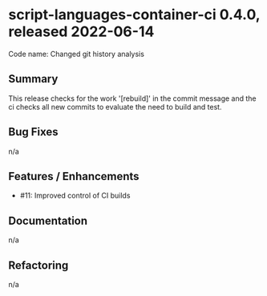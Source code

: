 # script-languages-container-ci 0.4.0, released 2022-06-14

Code name: Changed git history analysis

## Summary

This release checks for the work '[rebuild]' in the commit message and the ci checks all new commits to evaluate the need to build and test.

## Bug Fixes

n/a

## Features / Enhancements

 -  #11: Improved control of CI builds

## Documentation

n/a

## Refactoring

n/a
